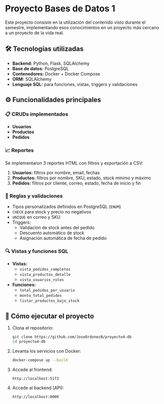# Proyecto Bases de Datos 1

Este proyecto consiste en la utilización del contenido visto durante el semestre, implementando esos conocimientos en un proyecto más cercano a un proyecto de la vida real.

## 🛠️ Tecnologías utilizadas

- **Backend:** Python, Flask, SQLAlchemy
- **Base de datos:** PostgreSQL
- **Contenedores:** Docker + Docker Compose
- **ORM:** SQLAlchemy
- **Lenguaje SQL:** para funciones, vistas, triggers y validaciones

## ⚙️ Funcionalidades principales

### 📋 CRUDs implementados
- **Usuarios**
- **Productos**
- **Pedidos**

### 📈 Reportes
Se implementaron 3 reportes HTML con filtros y exportación a CSV:
1. **Usuarios:** filtros por nombre, email, fechas
2. **Productos:** filtros por nombre, SKU, estado, stock mínimo y máximo
3. **Pedidos:** filtros por cliente, correo, estado, fecha de inicio y fin

### 🧠 Reglas y validaciones
- Tipos personalizados definidos en PostgreSQL (`ENUM`)
- `CHECK` para stock y precio no negativos
- `UNIQUE` en correo y SKU
- Triggers:
  - Validación de stock antes del pedido
  - Descuento automático de stock
  - Asignación automática de fecha de pedido

### 🔍 Vistas y funciones SQL
- **Vistas:**
  - `vista_pedidos_completos`
  - `vista_productos_detalle`
  - `vista_usuarios_roles`
- **Funciones:**
  - `total_pedidos_por_usuario`
  - `monto_total_pedidos`
  - `listar_productos_bajo_stock`

## 🚀 Cómo ejecutar el proyecto

1. Clona el repositorio:
   ```bash
   git clone https://github.com/JoseOrdonezB/proyecto4-db
   cd proyecto4-db
   ```

2. Levanta los servicios con Docker:
   ```bash
   docker-compose up --build
   ```

3. Accede al frontend:
   ```
   http://localhost:5173
   ```

4. Accede al backend (API):
   ```
   http://localhost:8000
   ```